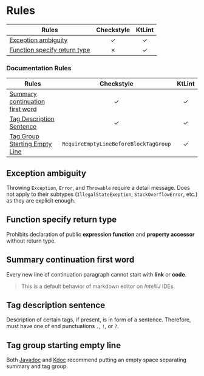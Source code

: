 # Rules

| Rules | Checkstyle | KtLint |
| --- | :---: | :---: |
| [Exception ambiguity](#exception-ambiguity) | &check; | &check; |
| [Function specify return type](#function-specify-return-type) | &cross; | &check; |

### Documentation Rules

| Rules | Checkstyle | KtLint |
| --- | :---: | :---: |
| [Summary continuation first word](#summary-continuation-first-word) | &check; | &check; |
| [Tag Description Sentence](#tag-description-sentence) | &check; | &check; |
| [Tag Group Starting Empty Line](#tag-group-starting-empty-line) | `RequireEmptyLineBeforeBlockTagGroup` | &check; |

## Exception ambiguity

Throwing `Exception`, `Error`, and `Throwable` require a detail message. Does not apply to their
subtypes (`IllegalStateExeption`, `StackOverflowError`, etc.) as they are explicit enough.

## Function specify return type

Prohibits declaration of public **expression function** and **property accessor** without return
type.

## Summary continuation first word

Every new line of continuation paragraph cannot start with **link** or **code**.

> This is a default behavior of markdown editor on *IntelliJ* IDEs.

## Tag description sentence

Description of certain tags, if present, is in form of a sentence. Therefore, must have one of end
punctuations `.`, `!`, or `?`.

## Tag group starting empty line

Both [Javadoc](https://www.oracle.com/technical-resources/articles/java/javadoc-tool.html)
and [Kdoc](https://kotlinlang.org/docs/kotlin-doc.html) recommend putting an empty space separating
summary and tag group.
